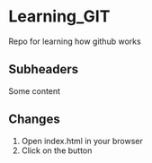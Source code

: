 # Learning_GIT
Repo for learning how github works

## Subheaders

Some content

## Changes

1. Open index.html in your browser
2. Click on the button

